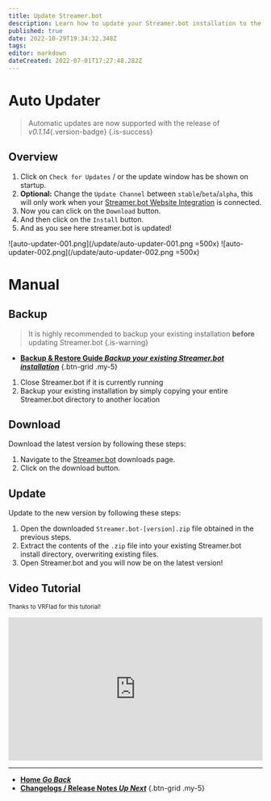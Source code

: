 ```yaml
---
title: Update Streamer.bot
description: Learn how to update your Streamer.bot installation to the latest version
published: true
date: 2022-10-29T19:34:32.348Z
tags: 
editor: markdown
dateCreated: 2022-07-01T17:27:48.282Z
---
```


# Auto Updater

> Automatic updates are now supported with the release of *v0.1.14*{.version-badge}
{.is-success}


## Overview
1. Click on `Check for Updates` / or the update window has be shown on startup.
2. **Optional:** Change the `Update Channel` between `stable`/`beta`/`alpha`, this will only work when your [Streamer.bot Website Integration](/en/Integrations/Streamer-bot) is connected.
3. Now you can click on the `Download` button.
4. And then click on the `Install` button.
5. And as you see here streamer.bot is updated!

![auto-updater-001.png](/update/auto-updater-001.png =500x)
![auto-updater-002.png](/update/auto-updater-002.png =500x)

# Manual
## Backup

> It is highly recommended to backup your existing installation **before** updating Streamer.bot
{.is-warning}

- [<i class="mdi mdi-backup-restore primary--text"></i> **Backup & Restore Guide *Backup your existing Streamer.bot installation***](/en/Backup)
{.btn-grid .my-5}

1. Close Streamer.bot if it is currently running
2. Backup your existing installation by simply copying your entire Streamer.bot directory to another location

## Download
Download the latest version by following these steps:

1. Navigate to the [Streamer.bot](https://streamer.bot/downloads/releases/streamer.bot/latest) downloads page.
2. Click on the download button.

## Update
Update to the new version by following these steps:

1. Open the downloaded `Streamer.bot-[version].zip` file obtained in the previous steps.
2. Extract the contents of the `.zip` file into your existing Streamer.bot install directory, overwriting existing files.
3. Open Streamer.bot and you will now be on the latest version!

## Video Tutorial
<small>Thanks to VRFlad for this tutorial!</small>

<div class=“iframe-container”><iframe src="https://www.youtube.com/embed/DmzVuyAXefI" title="YouTube video player" frameborder="0" allow="accelerometer; autoplay; clipboard-write; encrypted-media; gyroscope; picture-in-picture; fullscreen" allow fullscreen style="border: none; max-width: 100%; width: 100%; aspect-ratio: 16/9;"></iframe></div>

***

- [<i class="mdi mdi-chevron-left"></i>**Home *Go Back***](/en/home)
- [<i class="mdi mdi-fire" style="color: #fbb12b;"></i>**Changelogs / Release Notes *Up Next***](/en/Changelogs)
{.btn-grid .my-5}